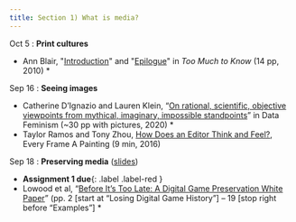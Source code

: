 ```yaml
---
title: Section 1) What is media? 
---
```


Oct 5
: **Print cultures**
- Ann Blair, "[Introduction](https://www.jstor.org/stable/j.ctt1nptsm.6?seq=1)" and "[Epilogue](https://www.jstor.org/stable/j.ctt1nptsm.12?searchText=&searchUri=&ab_segments=&searchKey=&refreqid=fastly-default%3Aeed771aae425086653f5458046c67086&seq=4)" in _Too Much to Know_ (14 pp, 2010) *

Sep 16 
: **Seeing images**
- Catherine D’Ignazio and Lauren Klein, “[On rational, scientific, objective viewpoints from mythical, imaginary, impossible standpoints](https://data-feminism.mitpress.mit.edu/pub/5evfe9yd/release/5)” in Data Feminism (~30 pp with pictures, 2020) *
- Taylor Ramos and Tony Zhou, [How Does an Editor Think and Feel?](https://www.youtube.com/watch?v=3Q3eITC01Fg&t=84s), Every Frame A Painting (9 min, 2016) 

Sep 18
: **Preserving media** ([slides](https://docs.google.com/presentation/d/1S22oRc5YG_QzCG5v5RNBvYBPhaqYj3EK4r3g9o4vLWI/edit#slide=id.g2ba3346b58b_0_89))
- **Assignment 1 due**{: .label .label-red } 
- Lowood et al, “[Before It’s Too Late: A Digital Game Preservation White Paper](https://files.eric.ed.gov/fulltext/EJ1069232.pdf)” (pp. 2 [start at “Losing Digital Game History”] – 19 [stop right before “Examples”] *
